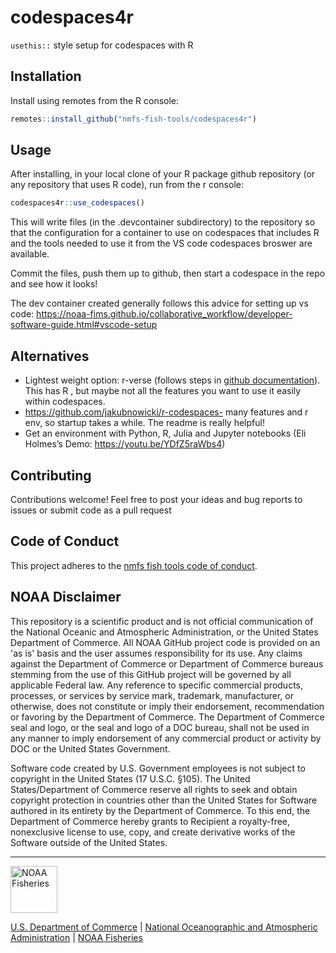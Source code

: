 # codespaces4r
`usethis::` style setup for codespaces with R

## Installation
Install using remotes from the R console:
```r
remotes::install_github("nmfs-fish-tools/codespaces4r")
```

## Usage

After installing, in your local clone of your R package github repository (or any
repository that uses R code), run from the r console:

```r
codespaces4r::use_codespaces()
```

This will write files (in the .devcontainer subdirectory) to the repository so
that the configuration for a container to use on codespaces that includes R and
the tools needed to use it from the VS code codespaces broswer are available.

Commit the files, push them up to github, then start a codespace in the repo and
see how it looks!

The dev container created generally follows this advice for setting up vs code: https://noaa-fims.github.io/collaborative_workflow/developer-software-guide.html#vscode-setup

## Alternatives


- Lightest weight option: r-verse (follows steps in [github documentation](https://docs.github.com/en/codespaces/setting-up-your-project-for-codespaces/setting-up-your-project-for-codespaces#step-1:-open-your-project-in-a-codespace)). This has R , but maybe not all the features you want to use it easily within codespaces.
- https://github.com/jakubnowicki/r-codespaces- many features and r env, so startup takes a while. The readme is really helpful!
- Get an environment with Python, R, Julia and Jupyter notebooks (Eli Holmes’s Demo: https://youtu.be/YDfZ5raWbs4)

## Contributing

Contributions welcome! Feel free to post your ideas and bug reports to issues or
submit code as a pull request

## Code of Conduct

This project adheres to the [nmfs fish tools code of conduct](https://github.com/nmfs-fish-tools/Resources/blob/main/CODE_OF_CONDUCT.md).

## NOAA Disclaimer

This repository is a scientific product and is not official communication of the National Oceanic and Atmospheric Administration, or the United States Department of Commerce. All NOAA GitHub project code is provided on an 'as is' basis and the user assumes responsibility for its use. Any claims against the Department of Commerce or Department of Commerce bureaus stemming from the use of this GitHub project will be governed by all applicable Federal law. Any reference to specific commercial products, processes, or services by service mark, trademark, manufacturer, or otherwise, does not constitute or imply their endorsement, recommendation or favoring by the Department of Commerce. The Department of Commerce seal and logo, or the seal and logo of a DOC bureau, shall not be used in any manner to imply endorsement of any commercial product or activity by DOC or the United States Government.

Software code created by U.S. Government employees is not subject to copyright in the United States (17 U.S.C. §105). The United States/Department of Commerce reserve all rights to seek and obtain copyright protection in countries other than the United States for Software authored in its entirety by the Department of Commerce. To this end, the Department of Commerce hereby grants to Recipient a royalty-free, nonexclusive license to use, copy, and create derivative works of the Software outside of the United States.

****************************

<img src="https://raw.githubusercontent.com/nmfs-general-modeling-tools/nmfspalette/main/man/figures/noaa-fisheries-rgb-2line-horizontal-small.png" height="75" alt="NOAA Fisheries">

[U.S. Department of Commerce](https://www.commerce.gov/) | [National Oceanographic and Atmospheric Administration](https://www.noaa.gov) | [NOAA Fisheries](https://www.fisheries.noaa.gov/)
